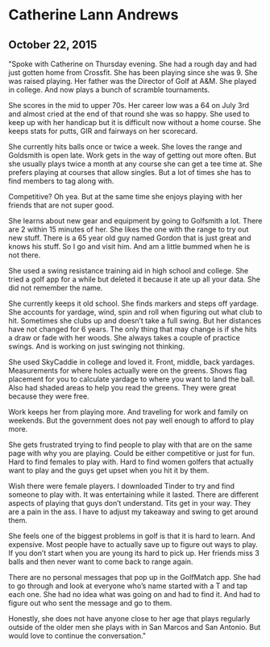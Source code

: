 # Catherine Lann Andrews
## October 22, 2015

"Spoke with Catherine on Thursday evening. She had a rough day and had just gotten home from Crossfit. She has been playing since she was 9. She was raised playing. Her father was the Director of Golf at A&M. She played in college. And now plays a bunch of scramble tournaments.

She scores in the mid to upper 70s. Her career low was a 64 on July 3rd and almost cried at the end of that round she was so happy. She used to keep up with her handicap but it is difficult now without a home course. She keeps stats for putts, GIR and fairways on her scorecard.

She currently hits balls once or twice a week. She loves the range and Goldsmith is open late. Work gets in the way of getting out more often. But she usually plays twice a month at any course she can get a tee time at. She prefers playing at courses that allow singles. But a lot of times she has to find members to tag along with.

Competitive? Oh yea. But at the same time she enjoys playing with her friends that are not super good.

She learns about new gear and equipment by going to Golfsmith a lot. There are 2 within 15 minutes of her. She likes the one with the range to try out new stuff. There is a 65 year old guy named Gordon that is just great and knows his stuff. So I go and visit him. And am a little bummed when he is not there.

She used a swing resistance training aid in high school and college. She tried a golf app for a while but deleted it because it ate up all your data. She did not remember the name.

She currently keeps it old school. She finds markers and steps off yardage. She accounts for yardage, wind, spin and roll when figuring out what club to hit. Sometimes she clubs up and doesn’t take a full swing. But her distances have not changed for 6 years. The only thing that may change is if she hits a draw or fade with her woods. She always takes a couple of practice swings. And is working on just swinging not thinking.

She used SkyCaddie in college and loved it. Front, middle, back yardages. Measurements for where holes actually were on the greens. Shows flag placement for you to calculate yardage to where you want to land the ball. Also had shaded areas to help you read the greens. They were great because they were free.

Work keeps her from playing more. And traveling for work and family on weekends. But the government does not pay well enough to afford to play more.

She gets frustrated trying to find people to play with that are on the same page with why you are playing. Could be either competitive or just for fun. Hard to find females to play with. Hard to find women golfers that actually want to play and the guys get upset when you hit it by them.

Wish there were female players. I downloaded Tinder to try and find someone to play with. It was entertaining while it lasted. There are different aspects of playing that guys don’t understand. Tits get in your way. They are a pain in the ass. I have to adjust my takeaway and swing to get around them.

She feels one of the biggest problems in golf is that it is hard to learn. And expensive. Most people have to actually save up to figure out ways to play. If you don’t start when you are young its hard to pick up. Her friends miss 3 balls and then never want to come back to range again.

There are no personal messages that pop up in the GolfMatch app. She had to go through and look at everyone who’s name started with a T and tap each one. She had no idea what was going on and had to find it. And had to figure out who sent the message and go to them.

Honestly, she does not have anyone close to her age that plays regularly outside of the older men she plays with in San Marcos and San Antonio. But would love to continue the conversation."
